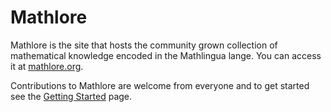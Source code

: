# Mathlore

Mathlore is the site that hosts the community grown collection of mathematical knowledge encoded in the Mathlingua lange.  You can access it at [mathlore.org](https://mathlore.org).

Contributions to Mathlore are welcome from everyone and to get started see the [Getting Started](./getting_started.md) page.
